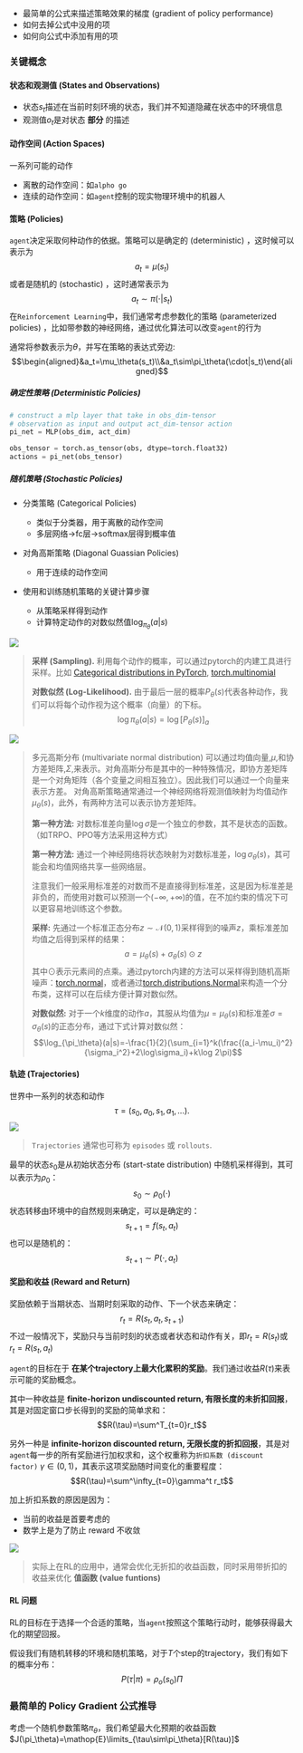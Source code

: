 - 最简单的公式来描述策略效果的梯度 (gradient of policy performance) 
- 如何去掉公式中没用的项
- 如何向公式中添加有用的项

### 关键概念
#### 状态和观测值 (States and Observations)
- 状态$s_t$描述在当前时刻环境的状态，我们并不知道隐藏在状态中的环境信息
- 观测值$o_t$是对状态 __部分__ 的描述

#### 动作空间 (Action Spaces)
一系列可能的动作
- 离散的动作空间：如`alpho go`
- 连续的动作空间：如`agent`控制的现实物理环境中的机器人
  
#### 策略 (Policies)
`agent`决定采取何种动作的依据。策略可以是确定的 (deterministic) ，这时候可以表示为
$$a_t=\mu(s_t)$$
或者是随机的 (stochastic) ，这时通常表示为
$$a_t\sim\pi(\cdot|s_t)$$
在`Reinforcement Learning`中，我们通常考虑参数化的策略 (parameterized policies) ，比如带参数的神经网络，通过优化算法可以改变`agent`的行为

通常将参数表示为$\theta$，并写在策略的表达式旁边:
$$\begin{aligned}&a_t=\mu_\theta(s_t)\\&a_t\sim\pi_\theta(\cdot|s_t)\end{aligned}$$

##### 确定性策略 (Deterministic Policies)
```python
# construct a mlp layer that take in obs_dim-tensor
# observation as input and output act_dim-tensor action
pi_net = MLP(obs_dim, act_dim)

obs_tensor = torch.as_tensor(obs, dtype=torch.float32)
actions = pi_net(obs_tensor)
```
##### 随机策略 (Stochastic Policies)
- 分类策略 (Categorical Policies)
  - 类似于分类器，用于离散的动作空间
  - 多层网络$\to$fc层$\to$softmax层得到概率值
- 对角高斯策略 (Diagonal Guassian Policies)
  - 用于连续的动作空间

- 使用和训练随机策略的关键计算步骤
  - 从策略采样得到动作
  - 计算特定动作的对数似然值$\log_{\pi_\theta}(a|s)$

![](https://img.shields.io/badge/!-Categorical%20Policies-blue)
> __采样 (Sampling).__ 利用每个动作的概率，可以通过pytorch的内建工具进行采样。比如 [Categorical distributions in PyTorch](https://pytorch.org/docs/stable/distributions.html#categorical), [torch.multinomial](https://pytorch.org/docs/stable/torch.html#torch.multinomial)
> 
> __对数似然 (Log-Likelihood).__ 由于最后一层的概率$P_\theta(s)$代表各种动作，我们可以将每个动作视为这个概率（向量）的下标。
> $$\log\pi_\theta(a|s)=\log[P_\theta(s)]_a$$

![](https://img.shields.io/badge/!-Diagonal%20Gaussian%20Policies-blue)
> 多元高斯分布 (multivariate normal distribution) 可以通过均值向量,$\mu$,和协方差矩阵,$\Sigma$,来表示。对角高斯分布是其中的一种特殊情况，即协方差矩阵是一个对角矩阵（各个变量之间相互独立）。因此我们可以通过一个向量来表示方差。
> 对角高斯策略通常通过一个神经网络将观测值映射为均值动作$\mu_\theta(s)$，此外，有两种方法可以表示协方差矩阵。
> 
> __第一种方法:__ 对数标准差向量$\log\sigma$是一个独立的参数，其不是状态的函数。（如TRPO、PPO等方法采用这种方式）
> 
> __第一种方法:__ 通过一个神经网络将状态映射为对数标准差，$\log\sigma_\theta(s)$，其可能会和均值网络共享一些网络层。
> 
> 注意我们一般采用标准差的对数而不是直接得到标准差，这是因为标准差是非负的，而使用对数可以预测一个$(-\infty,+\infty)$的值，在不加约束的情况下可以更容易地训练这个参数。
> 
> __采样:__ 先通过一个标准正态分布$z\sim\mathcal{N}(0,1)$采样得到的噪声$z$，乘标准差加均值之后得到采样的结果：
> $$a=\mu_\theta(s)+\sigma_\theta(s)\odot z$$
> 其中$\odot$表示元素间的点乘。通过pytorch内建的方法可以采样得到随机高斯噪声：[torch.normal](https://pytorch.org/docs/stable/torch.html#torch.normal)，或者通过[torch.distributions.Normal](https://pytorch.org/docs/stable/distributions.html#normal)来构造一个分布类，这样可以在后续方便计算对数似然。
> 
> __对数似然:__ 对于一个$k$维度的动作$a$，其服从均值为$\mu=\mu_\theta(s)$和标准差$\sigma=\sigma_\theta(s)$的正态分布，通过下式计算对数似然：
> $$\log_{\pi_\theta}(a|s)=-\frac{1}{2}(\sum_{i=1}^k(\frac{(a_i-\mu_i)^2}{\sigma_i^2}+2\log\sigma_i)+k\log 2\pi)$$

#### 轨迹 (Trajectories)
世界中一系列的状态和动作
$$\tau=(s_0,a_0,s_1,a_1,...).$$
![](https://img.shields.io/badge/!-Tips-blue)
> `Trajectories` 通常也可称为 `episodes` 或 `rollouts`.

最早的状态$s_0$是从初始状态分布 (start-state distribution) 中随机采样得到，其可以表示为$\rho_0$：
$$s_0\sim\rho_0(\cdot)$$
状态转移由环境中的自然规则来确定，可以是确定的：
$$s_{t+1}=f(s_t,a_t)$$
也可以是随机的：
$$s_{t+1}\sim P(\cdot,a_t)$$

#### 奖励和收益 (Reward and Return)
奖励依赖于当期状态、当期时刻采取的动作、下一个状态来确定：
$$r_t=R(s_t,a_t,s_{t+1})$$
不过一般情况下，奖励只与当前时刻的状态或者状态和动作有关，即$r_t=R(s_t)$或$r_t=R(s_t,a_t)$

`agent`的目标在于 __在某个trajectory上最大化累积的奖励__。我们通过收益$R(\tau)$来表示可能的奖励概念。

其中一种收益是 __finite-horizon undiscounted return, 有限长度的未折扣回报__，其是对固定窗口步长得到的奖励的简单求和：
$$R(\tau)=\sum^T_{t=0}r_t$$

另外一种是 __infinite-horizon discounted return, 无限长度的折扣回报__，其是对`agent`每一步的所有奖励进行加权求和，这个权重称为`折扣系数 (discount factor)` $\gamma\in(0,1)$，其表示这项奖励随时间变化的重要程度：
$$R(\tau)=\sum^\infty_{t=0}\gamma^t r_t$$

加上折扣系数的原因是因为：
- 当前的收益是首要考虑的
- 数学上是为了防止 reward 不收敛

![](https://img.shields.io/badge/!-Tips-blue)
> 实际上在RL的应用中，通常会优化无折扣的收益函数，同时采用带折扣的收益来优化 __值函数 (value funtions)__

#### RL 问题
RL的目标在于选择一个合适的策略，当`agent`按照这个策略行动时，能够获得最大化的期望回报。

假设我们有随机转移的环境和随机策略，对于$T$个step的trajectory，我们有如下的概率分布：
$$P(\tau|\pi)=\rho_o(s_0)\Pi$$

### 最简单的 Policy Gradient 公式推导
考虑一个随机参数策略$\pi_\theta$，我们希望最大化预期的收益函数$J(\pi_\theta)=\mathop{E}\limits_{\tau\sim\pi_\theta}[R(\tau)]$
